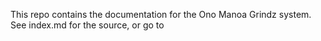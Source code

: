 This repo contains the documentation for the Ono Manoa Grindz system. See index.md for the source, or go to 
